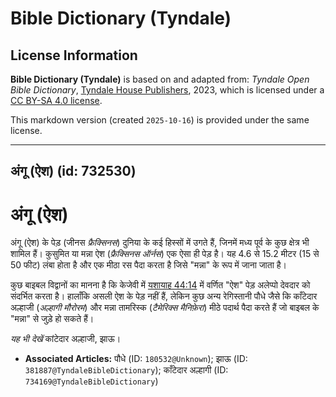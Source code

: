 # Bible Dictionary (Tyndale)

## License Information

**Bible Dictionary (Tyndale)** is based on and adapted from: _Tyndale Open Bible Dictionary_, [Tyndale House Publishers](https://tyndaleopenresources.com/), 2023, which is licensed under a [CC BY-SA 4.0 license](https://creativecommons.org/licenses/by-sa/4.0/legalcode.en).

This markdown version (created `2025-10-16`) is provided under the same license.



--------------------------------

## अंगू (ऐश) (id: 732530)

अंगू (ऐश)
=========

अंगू (ऐश) के पेड़ (जीनस *फ्रैक्सिनस*) दुनिया के कई हिस्सों में उगते हैं, जिनमें मध्य पूर्व के कुछ क्षेत्र भी शामिल हैं। कुसुमित या मन्ना ऐश (*फ्रैक्सिनस ऑर्नस*) एक ऐसा ही पेड़ है। यह 4\.6 से 15\.2 मीटर (15 से 50 फीट) लंबा होता है और एक मीठा रस पैदा करता है जिसे "मन्ना" के रूप में जाना जाता है। 

कुछ बाइबल विद्वानों का मानना ​​है कि केजेवी में [यशायाह 44:14](https://ref.ly/Isa44:14) में वर्णित "ऐश" पेड़ अलेप्पो देवदार को संदर्भित करता है। हालाँकि असली ऐश के पेड़ नहीं हैं, लेकिन कुछ अन्य रेगिस्तानी पौधे जैसे कि काँटेदार अल्हाजी (*अल्हागी मौरोरम*) और मन्ना तामरिस्क (*टैमेरिक्स मैनिफ़ेरा*) मीठे पदार्थ पैदा करते हैं जो बाइबल के "मन्ना" से जुड़े हो सकते हैं।

*यह भी देखें* कांटेदार अल्हाजी, झाऊ।

* **Associated Articles:** पौधे (ID: `180532@Unknown`); झाऊ (ID: `381887@TyndaleBibleDictionary`); काँटेदार अल्हागी (ID: `734169@TyndaleBibleDictionary`)

